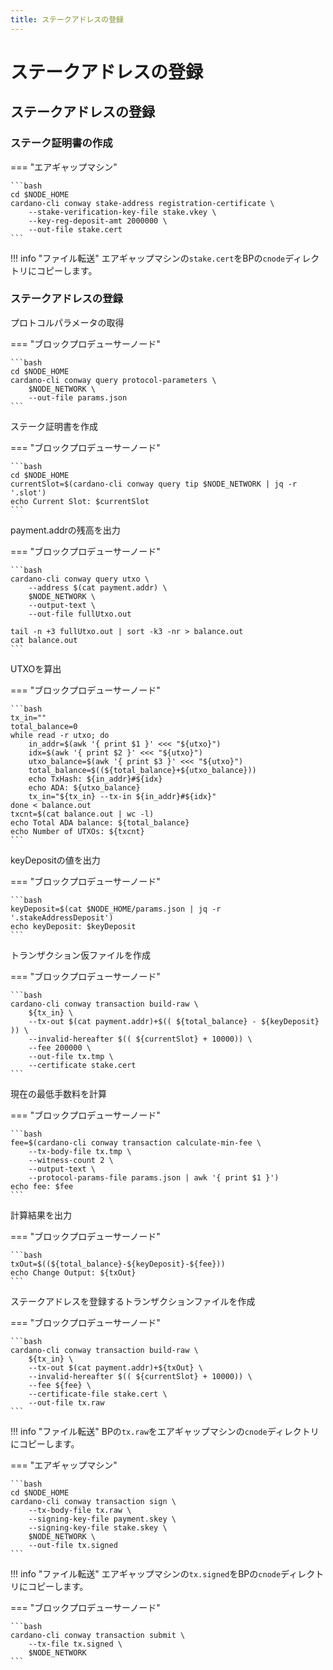 ```yaml
---
title: ステークアドレスの登録
---
```


# ステークアドレスの登録

## ステークアドレスの登録

### ステーク証明書の作成

=== "エアギャップマシン"

    ```bash
    cd $NODE_HOME
    cardano-cli conway stake-address registration-certificate \
        --stake-verification-key-file stake.vkey \
        --key-reg-deposit-amt 2000000 \
        --out-file stake.cert
    ```

!!! info "ファイル転送"
    エアギャップマシンの`stake.cert`をBPの`cnode`ディレクトリにコピーします。


### ステークアドレスの登録

プロトコルパラメータの取得

=== "ブロックプロデューサーノード"

    ```bash
    cd $NODE_HOME
    cardano-cli conway query protocol-parameters \
        $NODE_NETWORK \
        --out-file params.json
    ```


ステーク証明書を作成

=== "ブロックプロデューサーノード"

    ```bash
    cd $NODE_HOME
    currentSlot=$(cardano-cli conway query tip $NODE_NETWORK | jq -r '.slot')
    echo Current Slot: $currentSlot
    ```


payment.addrの残高を出力

=== "ブロックプロデューサーノード"

    ```bash
    cardano-cli conway query utxo \
        --address $(cat payment.addr) \
        $NODE_NETWORK \
        --output-text \
        --out-file fullUtxo.out

    tail -n +3 fullUtxo.out | sort -k3 -nr > balance.out
    cat balance.out
    ```


UTXOを算出

=== "ブロックプロデューサーノード"

    ```bash
    tx_in=""
    total_balance=0
    while read -r utxo; do
        in_addr=$(awk '{ print $1 }' <<< "${utxo}")
        idx=$(awk '{ print $2 }' <<< "${utxo}")
        utxo_balance=$(awk '{ print $3 }' <<< "${utxo}")
        total_balance=$((${total_balance}+${utxo_balance}))
        echo TxHash: ${in_addr}#${idx}
        echo ADA: ${utxo_balance}
        tx_in="${tx_in} --tx-in ${in_addr}#${idx}"
    done < balance.out
    txcnt=$(cat balance.out | wc -l)
    echo Total ADA balance: ${total_balance}
    echo Number of UTXOs: ${txcnt}
    ```


keyDepositの値を出力

=== "ブロックプロデューサーノード"

    ```bash
    keyDeposit=$(cat $NODE_HOME/params.json | jq -r '.stakeAddressDeposit')
    echo keyDeposit: $keyDeposit
    ```


トランザクション仮ファイルを作成

=== "ブロックプロデューサーノード"

    ```bash
    cardano-cli conway transaction build-raw \
        ${tx_in} \
        --tx-out $(cat payment.addr)+$(( ${total_balance} - ${keyDeposit} )) \
        --invalid-hereafter $(( ${currentSlot} + 10000)) \
        --fee 200000 \
        --out-file tx.tmp \
        --certificate stake.cert
    ```


現在の最低手数料を計算

=== "ブロックプロデューサーノード"

    ```bash
    fee=$(cardano-cli conway transaction calculate-min-fee \
        --tx-body-file tx.tmp \
        --witness-count 2 \
        --output-text \
        --protocol-params-file params.json | awk '{ print $1 }')
    echo fee: $fee
    ```


計算結果を出力

=== "ブロックプロデューサーノード"

    ```bash
    txOut=$((${total_balance}-${keyDeposit}-${fee}))
    echo Change Output: ${txOut}
    ```


ステークアドレスを登録するトランザクションファイルを作成

=== "ブロックプロデューサーノード"

    ```bash
    cardano-cli conway transaction build-raw \
        ${tx_in} \
        --tx-out $(cat payment.addr)+${txOut} \
        --invalid-hereafter $(( ${currentSlot} + 10000)) \
        --fee ${fee} \
        --certificate-file stake.cert \
        --out-file tx.raw
    ```


!!! info "ファイル転送"
    BPの`tx.raw`をエアギャップマシンの`cnode`ディレクトリにコピーします。


=== "エアギャップマシン"

    ```bash
    cd $NODE_HOME
    cardano-cli conway transaction sign \
        --tx-body-file tx.raw \
        --signing-key-file payment.skey \
        --signing-key-file stake.skey \
        $NODE_NETWORK \
        --out-file tx.signed
    ```


!!! info "ファイル転送"
    エアギャップマシンの`tx.signed`をBPの`cnode`ディレクトリにコピーします。

=== "ブロックプロデューサーノード"

    ```bash
    cardano-cli conway transaction submit \
        --tx-file tx.signed \
        $NODE_NETWORK
    ```


